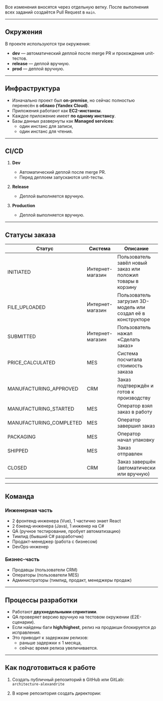 
Все изменения вносятся через отдельную ветку. После выполнения всех заданий создаётся Pull Request в `main`.

---

## Окружения

В проекте используются три окружения:

- **dev** — автоматический деплой после merge PR и прохождения unit-тестов.
- **release** — деплой вручную.
- **prod** — деплой вручную.

---

## Инфраструктура

- Изначально проект был **on-premise**, но сейчас полностью перенесён в **облако (Yandex Cloud)**.
- Приложения работают как **EC2-инстансы**.
- Каждое приложение имеет **по одному инстансу**.
- Базы данных развернуты как **Managed services**:
    - один инстанс для записи,
    - один инстанс для чтения.

---

## CI/CD

1. **Dev**
    - Автоматический деплой после merge PR.
    - Перед деплоем запускаются unit-тесты.

2. **Release**
    - Деплой выполняется вручную.

3. **Production**
    - Деплой выполняется вручную.

---

## Статусы заказа

| Статус | Система | Описание |
|--------|---------|----------|
| INITIATED | Интернет-магазин | Пользователь завёл новый заказ или положил товары в корзину |
| FILE_UPLOADED | Интернет-магазин | Пользователь загрузил 3D-модель или создал её в конструкторе |
| SUBMITTED | Интернет-магазин | Пользователь нажал «Сделать заказ» |
| PRICE_CALCULATED | MES | Система посчитала стоимость заказа |
| MANUFACTURING_APPROVED | CRM | Заказ подтверждён и готов к производству |
| MANUFACTURING_STARTED | MES | Оператор взял заказ в работу |
| MANUFACTURING_COMPLETED | MES | Оператор завершил заказ |
| PACKAGING | MES | Оператор начал упаковку |
| SHIPPED | MES | Заказ отправлен |
| CLOSED | CRM | Заказ завершён (автоматически или вручную) |

---

## Команда

### Инженерная часть
- 2 фронтенд-инженера (Vue), 1 частично знает React
- 2 бэкенд-инженера (Java), 1 инженер на C#
- QA (ручное тестирование, пробует автоматизацию)
- Тимлид (бывший C# разработчик)
- Продакт-менеджер (работа с бизнесом)
- DevOps-инженер

### Бизнес-часть
- Продавцы (пользователи CRM)
- Операторы (пользователи MES)
- Администраторы (тимлид, продакт, менеджеры продаж)

---

## Процессы разработки

- Работают **двухнедельными спринтами**.
- QA проверяет версию вручную на тестовом окружении (E2E-сценарии).
- Если найдены баги **high/highest**, релиз на продакшн блокируется до исправления.
- Это приводит к задержкам релизов:
    - раньше задержки ≤ 1 месяца,
    - сейчас время релиза увеличивается.

---

## Как подготовиться к работе

1. Создать публичный репозиторий в GitHub или GitLab:  
   `architecture-alexandrite`

2. В корне репозитория создать директории:  
